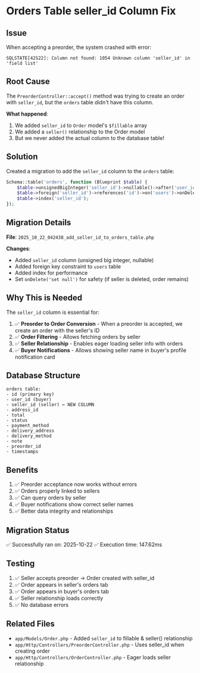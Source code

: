 # Orders Table seller_id Column Fix

## Issue
When accepting a preorder, the system crashed with error:
```
SQLSTATE[42S22]: Column not found: 1054 Unknown column 'seller_id' in 'field list'
```

## Root Cause
The `PreorderController::accept()` method was trying to create an order with `seller_id`, but the `orders` table didn't have this column.

**What happened**:
1. We added `seller_id` to `Order` model's `$fillable` array
2. We added a `seller()` relationship to the Order model
3. But we never added the actual column to the database table!

## Solution
Created a migration to add the `seller_id` column to the `orders` table:

```php
Schema::table('orders', function (Blueprint $table) {
    $table->unsignedBigInteger('seller_id')->nullable()->after('user_id');
    $table->foreign('seller_id')->references('id')->on('users')->onDelete('set null');
    $table->index('seller_id');
});
```

## Migration Details
**File**: `2025_10_22_042438_add_seller_id_to_orders_table.php`

**Changes**:
- Added `seller_id` column (unsigned big integer, nullable)
- Added foreign key constraint to `users` table
- Added index for performance
- Set `onDelete('set null')` for safety (if seller is deleted, order remains)

## Why This is Needed
The `seller_id` column is essential for:
1. ✅ **Preorder to Order Conversion** - When a preorder is accepted, we create an order with the seller's ID
2. ✅ **Order Filtering** - Allows fetching orders by seller
3. ✅ **Seller Relationship** - Enables eager loading seller info with orders
4. ✅ **Buyer Notifications** - Allows showing seller name in buyer's profile notification card

## Database Structure
```
orders table:
- id (primary key)
- user_id (buyer)
- seller_id (seller) ← NEW COLUMN
- address_id
- total
- status
- payment_method
- delivery_address
- delivery_method
- note
- preorder_id
- timestamps
```

## Benefits
1. ✅ Preorder acceptance now works without errors
2. ✅ Orders properly linked to sellers
3. ✅ Can query orders by seller
4. ✅ Buyer notifications show correct seller names
5. ✅ Better data integrity and relationships

## Migration Status
✅ Successfully ran on: 2025-10-22
✅ Execution time: 147.62ms

## Testing
1. ✅ Seller accepts preorder → Order created with seller_id
2. ✅ Order appears in seller's orders tab
3. ✅ Order appears in buyer's orders tab
4. ✅ Seller relationship loads correctly
5. ✅ No database errors

## Related Files
- `app/Models/Order.php` - Added `seller_id` to fillable & seller() relationship
- `app/Http/Controllers/PreorderController.php` - Uses seller_id when creating order
- `app/Http/Controllers/OrderController.php` - Eager loads seller relationship

